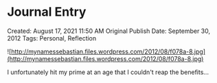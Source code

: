 # Journal Entry

Created: August 17, 2021 11:50 AM
Original Publish Date: September 30, 2012
Tags: Personal, Reflection

![http://mynamessebastian.files.wordpress.com/2012/08/f078a-8.jpg](http://mynamessebastian.files.wordpress.com/2012/08/f078a-8.jpg)

I unfortunately hit my prime at an age that I couldn't reap the benefits...